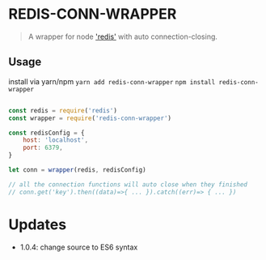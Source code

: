 # REDIS-CONN-WRAPPER

> A wrapper for node ['redis'](https://github.com/NodeRedis/node_redis) with auto connection-closing.

## Usage

install via yarn/npm `yarn add redis-conn-wrapper` `npm install redis-conn-wrapper`

```javascript

const redis = require('redis')
const wrapper = require('redis-conn-wrapper')

const redisConfig = {
    host: 'localhost',
    port: 6379,
}

let conn = wrapper(redis, redisConfig)

// all the connection functions will auto close when they finished
// conn.get('key').then((data)=>{ ... }).catch((err)=> { ... })

```

# Updates

- 1.0.4: change source to ES6 syntax